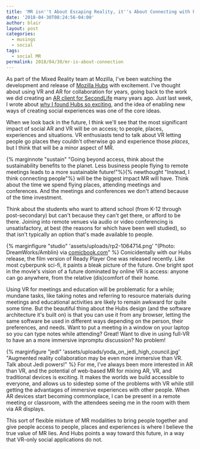 ```yaml
---
title: 'MR isn''t About Escaping Reality, it''s About Connecting with People   '
date: '2018-04-30T08:24:56-04:00'
author: blair
layout: post
categories:
  - musings
  - social
tags:
  - social MR
permalink: 2018/04/30/mr-is-about-connection
---
```

As part of the Mixed Reality team at Mozilla, I've been watching the development and release of [Mozilla Hubs](https://hubs.mozilla.com/) with excitement. I've thought about using VR and AR for collaboration for years, going back to the work we did creating an [AR client for SecondLife](http://ael.gatech.edu/arsecondlife/) many years ago.  Just last week, I wrote about [why I found Hubs so exciting](/2018/04/26/bespoke-social-xr), and the idea of enabling new ways of creating social experiences was one of the core ideas.

When we look back in the future, I think we'll see that the most significant impact of social AR and VR will be on access; to people, places, experiences and situations.  VR enthusiasts tend to talk about VR letting people go places they couldn't otherwise go and experience those _places_, but I think that will be a minor aspect of MR.

{% marginnote "sustain" "Going beyond access, think about the sustainability benefits to the planet.  Less business people flying to remote meetings leads to a more sustainable future!"%}{% newthought "Instead, I think connecting people"%} will be the biggest impact MR will have. Think about the time we spend flying places, attending meetings and conferences. And the meetings and conferences we don't attend because of the time investment.  

Think about the students who want to attend school (from K-12 through post-secondary) but can't because they can't get there, or afford to be there. Joining into remote venues via audio or video conferencing is unsatisfactory, at best (the reasons for which have been well studied), so that isn't typically an option that's made available to people.

{% marginfigure "studio" 'assets/uploads/rp2-1064714.png' "(Photo: DreamWorks/Amblin) via [comicbook.com](http://comicbook.com/gaming/2017/12/09/ready-player-one-trailer-2)" %}
Conicidentally with our Hubs release, the film version of Ready Player One was released recently. Like most cyberpunk sci-fi, it paints a bleak picture of the future. One bright spot in the movie's vision of a future dominated by online VR is access: anyone can go anywhere, from the relative (dis)comfort of their home.

Using VR for meetings and education will be problematic for a while; mundane tasks, like taking notes and referring to resource materials during meetings and educational activities are likely to remain awkward for quite some time.  But the beautiful thing about the Hubs design (and the software architecture it's built on) is that you can use it from any browser, letting the same software be used in different ways depending on the person, their preferences, and needs. Want to put a meeting in a window on your laptop so you can type notes while attending?  Great! Want to dive in using full-VR to have an a more immersive inpromptu discussion?  No problem!

{% marginfigure "jedi" 'assets/uploads/yoda_on_jedi_high_council.jpg' "Augmented reality collaboration may be even more immersive than VR.  Talk about Jedi powers!" %}
For me, I've always been more interested in AR than VR, and the potential of web-based MR for mixing AR, VR, and traditional devices is exciting.  It makes the worlds we build accessible to everyone, and allows us to sidestep some of the problems with VR while still getting the advantages of immersive experiences with other people. When AR devices start becoming commonplace, I can be present in a remote meeting or classroom, with the attendees seeing me in the room with them via AR displays.  

This sort of flexible mixture of MR modalities to bring people together and give people access to people, places and experiences is where I believe the true value of MR lies.  And Hubs points a way toward this future, in a way that VR-only social applications do not.
